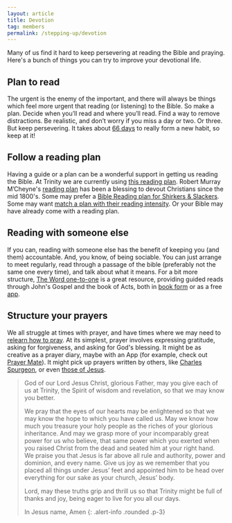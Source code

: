 ```yaml
---
layout: article
title: Devotion
tag: members
permalink: /stepping-up/devotion
---
```



Many of us find it hard to keep persevering at reading the Bible and praying. Here's a bunch of things you can
try to improve your devotional life.

## Plan to read

The urgent is the enemy of the important, and there will always be things which feel more urgent that reading (or listening) to the Bible. 
So make a plan. Decide when you’ll read and where you’ll read. Find a way to remove distractions. 
Be realistic, and don’t worry if you miss a day or two. Or three. But keep persevering. 
It takes about [66 days](https://www.scientificamerican.com/article/how-long-does-it-really-take-to-form-a-habit/) to really form a new habit, 
so keep at it!

## Follow a reading plan

Having a guide or a plan can be a wonderful support in getting us reading the Bible. At Trinity we are
currently using [this reading plan](https://mcusercontent.com/230f84425691a35de50182bb4/files/3540ebc0-492f-0315-a360-807cb425e855/Bible_Reading_Spring_2024_for_pdf.pdf).
Robert Murray M’Cheyne's [reading plan](https://www.mcheyne.info/calendar.pdf) has been a blessing to devout Christians since the mid 1800's. 
Some may prefer a [Bible Reading plan for Shirkers & Slackers](https://ransomfellowship.org/wp-content/uploads/2017/03/Bible-Reading-Program-for-Shirkers-and-Slackers.pdf).
Some may want [match a plan with their reading intensity](http://voices.lifeway.com/discipleship-evangelism/find-a-bible-reading-plan-thats-right-for-you/). 
Or your Bible may have already come with a reading plan.

## Reading with someone else

If you can, reading with someone else has the benefit of keeping you (and them) accountable. And, you know,
of being sociable. You can just arrange to meet regularly, read through a passage of the bible (preferably
not the same one every time), and talk about what it means. For a bit more structure, [The Word one-to-one](https://www.theword121.com/)
is a great resource, providing guided reads through John's Gospel and the book of Acts, both in 
[book form](https://www.theword121.com/books-home) or as a free [app](https://www.theword121.com/app). 

## Structure your prayers

We all struggle at times with prayer, and have times where we may need to [relearn how to pray](https://www.desiringgod.org/articles/start-asking-god-for-more).
At its simplest, prayer involves expressing gratitude, asking for forgiveness, and asking for God's blessing. 
It might be as creative as a prayer diary, maybe with an App (for example, check out [Prayer Mate](https://www.prayermate.net/app)).
It might pick up prayers written by others, like [Charles Spurgeon](https://www.spurgeongems.org/spurgeon-prayers/),
or even [those of Jesus](https://www.crossway.org/books/the-prayers-of-jesus-tpb/).

> God of our Lord Jesus Christ, glorious Father, may you give each of us at Trinity, the Spirit of wisdom and revelation, so that we may know you better. 
>
> We pray that the eyes of our hearts may be enlightened so that we may know the hope to which you have called us. May we know how much you treasure your holy people as the riches of your glorious inheritance. And may we grasp more of your incomparably great power for us who believe, that same power which you exerted when you raised Christ from the dead and seated him at your right hand. We praise you that Jesus is far above all rule and authority, power and dominion, and every name. Give us joy as we remember that you placed all things under Jesus’ feet and appointed him to be head over everything for our sake as your church, Jesus’ body.
> 
> Lord, may these truths grip and thrill us so that Trinity might be full of thanks and joy, being eager to live for you all our days.
>
> In Jesus name, Amen
{: .alert-info .rounded .p-3}
